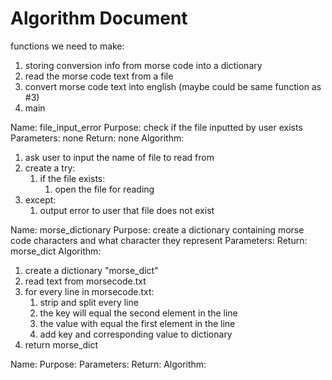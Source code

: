 # Algorithm Document

functions we need to make:

1. storing conversion info from morse code into a dictionary
2. read the morse code text from a file
3. convert morse code text into english (maybe could be same function as #3)
4. main



Name: file_input_error
Purpose: check if the file inputted by user exists
Parameters: none
Return: none
Algorithm:
1. ask user to input the name of file to read from
2. create a try:
   1. if the file exists:
      1. open the file for reading
3. except: 
   1. output error to user that file does not exist


Name: morse_dictionary
Purpose: create a dictionary containing morse code characters and what character they represent
Parameters: 
Return: morse_dict
Algorithm:
1. create a dictionary "morse_dict"
2. read text from morsecode.txt
3. for every line in morsecode.txt:
   1. strip and split every line
   2. the key will equal the second element in the line
   3. the value with equal the first element in the line
   4. add key and corresponding value to dictionary
4. return morse_dict


Name:
Purpose:
Parameters:
Return:
Algorithm:

